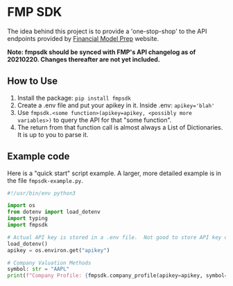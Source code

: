 # FMP SDK
The idea behind this project is to provide a 'one-stop-shop' to the API endpoints provided by 
[Financial Model Prep](http://financialmodelingprep.com) website.

**Note: fmpsdk should be synced with FMP's API changelog as of 20210220.  Changes thereafter are not yet included.**

## How to Use
1. Install the package: `pip install fmpsdk`
1. Create a .env file and put your apikey in it.  Inside .env: `apikey='blah'`
1. Use `fmpsdk.<some function>(apikey=apikey, <possibly more variables>)` to query the API for that "some function".
1. The return from that function call is almost always a List of Dictionaries.  It is up to you to parse it.

## Example code
Here is a "quick start" script example.  A larger, more detailed example is in the file `fmpsdk-example.py`.
```python
#!/usr/bin/env python3

import os
from dotenv import load_dotenv
import typing
import fmpsdk

# Actual API key is stored in a .env file.  Not good to store API key directly in script.
load_dotenv()
apikey = os.environ.get("apikey")

# Company Valuation Methods
symbol: str = "AAPL"
print(f"Company Profile: {fmpsdk.company_profile(apikey=apikey, symbol=symbol)=}")
```
